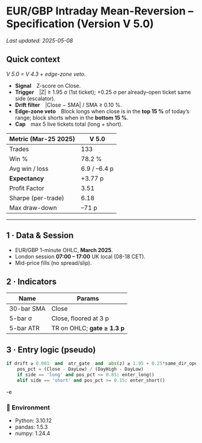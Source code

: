 # EUR/GBP Intraday Mean-Reversion – Specification (Version **V 5.0**)

_Last updated: 2025-05-08_

## Quick context
*V 5.0 = V 4.3 + edge-zone veto.*

* **Signal** Z-score on Close.  
* **Trigger** |Z| ≥ 1.95 σ (1st ticket); +0.25 σ per already-open ticket same side (escalator).  
* **Drift filter** |Close − SMA| / SMA ≥ 0.10 %.  
* **Edge-zone veto** Block longs when close is in the **top 15 %** of today’s range; block shorts when in the **bottom 15 %**.  
* **Cap** max 5 live tickets total (long + short).

| Metric (Mar-25 2025) | **V 5.0** |
|----------------------|-----------|
| Trades | 133 |
| Win % | 78.2 % |
| Avg win / loss | 6.9 / –6.4 p |
| **Expectancy** | +3.77 p |
| Profit Factor | 3.51 |
| Sharpe (per-trade) | 6.18 |
| Max draw-down | –71 p |

---

## 1 · Data & Session  
* EUR/GBP 1-minute OHLC, **March 2025**.  
* London session **07:00 – 17:00** UK local (08-18 CET).  
* Mid-price fills (no spread/slip).

## 2 · Indicators  
| Name | Params |
|------|--------|
| 30-bar SMA | Close |
| 5-bar σ | Close, floored at 3 p |
| 5-bar ATR | TR on OHLC; **gate ≥ 1.3 p** |

## 3 · Entry logic (pseudo)  
```python
if drift ≥ 0.001  and  atr_gate  and  abs(z) ≥ 1.95 + 0.25*same_dir_open:
    pos_pct = (Close - DayLow) / (DayHigh - DayLow)
    if side == 'long' and pos_pct <= 0.85: enter_long()
    elif side == 'short' and pos_pct >= 0.15: enter_short()
```
-e 
### 🔢 Environment
- Python: 3.10.12
- pandas: 1.5.3
- numpy: 1.24.4
